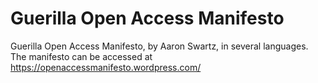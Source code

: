 Guerilla Open Access Manifesto
==============================

Guerilla Open Access Manifesto, by Aaron Swartz, in several languages.
The manifesto can be accessed at https://openaccessmanifesto.wordpress.com/
